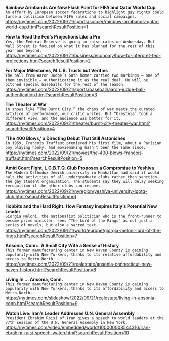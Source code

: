 **Rainbow Armbands Are New Flash Point for FIFA and Qatar World Cup**\
`An effort by European soccer federations to highlight gay rights could force a collision between FIFA rules and social campaigns.`\
https://nytimes.com/2022/09/21/sports/soccer/rainbow-armbands-qatar-world-cup.html?searchResultPosition=1

**How to Read the Fed’s Projections Like a Pro**\
`Yes, the Federal Reserve is going to raise rates on Wednesday. But Wall Street is focused on what it has planned for the rest of this year and beyond.`\
https://nytimes.com/2022/09/21/business/economy/how-to-interpret-fed-projections.html?searchResultPosition=2

**For Major Milestones, M.L.B. Trusts but Verifies**\
`The ball from Aaron Judge’s 60th homer carried two markings — one of them invisible — authenticating it as the real deal. He will be pitched special baseballs for the rest of the season.`\
https://nytimes.com/2022/09/21/sports/baseball/aaron-judge-ball-authentication.html?searchResultPosition=3

**The Theater at War**\
`In shows like “The Burnt City,” the chaos of war meets the curated artifice of performance, our critic writes. But “Oresteia” took a different view, and the audience was better for it.`\
https://nytimes.com/2022/09/21/theater/burnt-city-theater-war.html?searchResultPosition=4

**‘The 400 Blows,’ a Directing Debut That Still Astonishes**\
`In 1959, François Truffaut premiered his first film, about a Parisian boy playing hooky, and moviemaking hasn’t been the same since.`\
https://nytimes.com/2022/09/21/movies/the-400-blows-francois-truffaut.html?searchResultPosition=5

**Amid Court Fight, L.G.B.T.Q. Club Proposes a Compromise to Yeshiva**\
`The Modern Orthodox Jewish university in Manhattan had said it would halt the activities of all undergraduate clubs rather than sanction the gay student organization. The students say they will delay seeking recognition if the other clubs can resume.`\
https://nytimes.com/2022/09/21/nyregion/yeshiva-university-lgbtq-club.html?searchResultPosition=6

**Hobbits and the Hard Right: How Fantasy Inspires Italy’s Potential New Leader**\
`Giorgia Meloni, the nationalist politician who is the front-runner to become prime minister, sees “The Lord of the Rings” as not just a series of novels, but also a sacred text.`\
https://nytimes.com/2022/09/21/world/europe/giorgia-meloni-lord-of-the-rings.html?searchResultPosition=7

**Ansonia, Conn.: A Small City With a Sense of History**\
`This former manufacturing center in New Haven County is gaining popularity with New Yorkers, thanks to its relative affordability and access to Metro-North.`\
https://nytimes.com/2022/09/21/realestate/ansonia-connecticut-new-haven-history.html?searchResultPosition=8

**Living In ... Ansonia, Conn.**\
`This former manufacturing center in New Haven County is gaining popularity with New Yorkers, thanks to its affordability and access to Metro-North.`\
https://nytimes.com/slideshow/2022/09/21/realestate/living-in-ansonia-conn.html?searchResultPosition=9

**Watch Live: Iran’s Leader Addresses U.N. General Assembly**\
`President Ebrahim Raisi of Iran gives a speech to world leaders at the 77th session of the U.N. General Assembly in New York.`\
https://nytimes.com/video/embedded/world/100000008544316/iran-ebrahim-raisi-speech-watch.html?searchResultPosition=10

